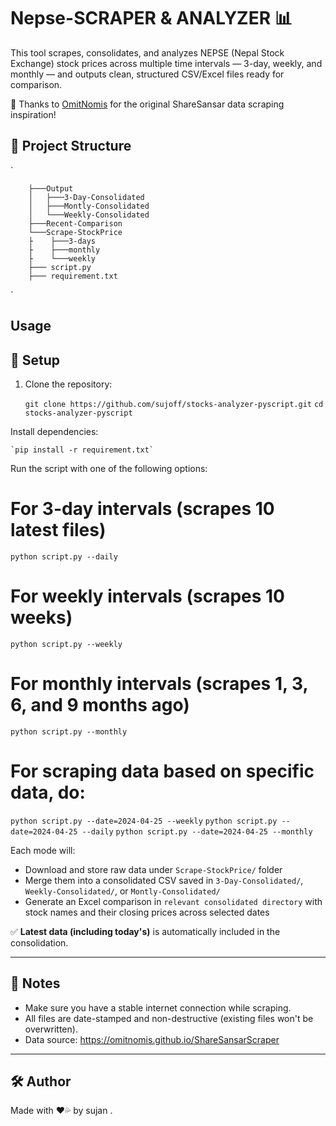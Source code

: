 # Nepse-SCRAPER & ANALYZER 📊

This tool scrapes, consolidates, and analyzes NEPSE (Nepal Stock Exchange) stock prices across multiple time intervals — 3-day, weekly, and monthly — and outputs clean, structured CSV/Excel files ready for comparison.

🙏 Thanks to [OmitNomis](https://github.com/OmitNomis/ShareSansarScraper) for the original ShareSansar data scraping inspiration!



## 📁 Project Structure

`

        ├───Output
        │   ├───3-Day-Consolidated
        │   ├───Montly-Consolidated
        │   └───Weekly-Consolidated
        ├───Recent-Comparison
        └───Scrape-StockPrice
        ├    ├───3-days
        ├    ├───monthly
        ├    └───weekly   
        ├─── script.py
        ├─── requirement.txt

`

## Usage

## 🔧 Setup

1. Clone the repository:
   
   `git clone https://github.com/sujoff/stocks-analyzer-pyscript.git`
   `cd stocks-analyzer-pyscript`


Install dependencies:

    `pip install -r requirement.txt`


Run the script with one of the following options:


# For 3-day intervals (scrapes 10 latest files)
`python script.py --daily`

# For weekly intervals (scrapes 10 weeks)
`python script.py --weekly`

# For monthly intervals (scrapes 1, 3, 6, and 9 months ago)
`python script.py --monthly`

# For scraping data based on specific data, do:

`python script.py --date=2024-04-25 --weekly`
`python script.py --date=2024-04-25 --daily`
`python script.py --date=2024-04-25 --monthly`


Each mode will:
- Download and store raw data under `Scrape-StockPrice/` folder
- Merge them into a consolidated CSV saved in `3-Day-Consolidated/`, `Weekly-Consolidated/`, or `Montly-Consolidated/`
- Generate an Excel comparison in `relevant consolidated directory` with stock names and their closing prices across selected dates

✅ **Latest data (including today's)** is automatically included in the consolidation.

---

## 📌 Notes

- Make sure you have a stable internet connection while scraping.
- All files are date-stamped and non-destructive (existing files won't be overwritten).
- Data source: https://omitnomis.github.io/ShareSansarScraper


---

## 🛠 Author

Made with ❤️💦 by sujan .